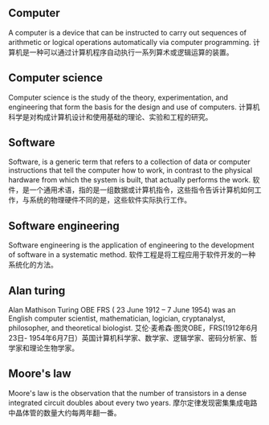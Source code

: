 ## Computer 
A computer is a device that can be instructed to carry out sequences of arithmetic or logical operations automatically via computer programming. 
计算机是一种可以通过计算机程序自动执行一系列算术或逻辑运算的装置。

## Computer science
Computer science is the study of the theory, experimentation, and engineering that form the basis for the design and use of computers.
计算机科学是对构成计算机设计和使用基础的理论、实验和工程的研究。

## Software
Software, is a generic term that refers to a collection of data or computer instructions that tell the computer how to work, in contrast to the physical hardware from which the system is built, that actually performs the work.
软件，是一个通用术语，指的是一组数据或计算机指令，这些指令告诉计算机如何工作，与系统的物理硬件不同的是，这些软件实际执行工作。

## Software engineering
Software engineering is the application of engineering to the development of software in a systematic method.
软件工程是将工程应用于软件开发的一种系统化的方法。

## Alan turing
Alan Mathison Turing OBE FRS ( 23 June 1912 – 7 June 1954) was an English computer scientist, mathematician, logician, cryptanalyst, philosopher, and theoretical biologist.
艾伦·麦希森·图灵OBE，FRS(1912年6月23日- 1954年6月7日）英国计算机科学家、数学家、逻辑学家、密码分析家、哲学家和理论生物学家。

## Moore's law
Moore's law is the observation that the number of transistors in a dense integrated circuit doubles about every two years.
摩尔定律发现密集集成电路中晶体管的数量大约每两年翻一番。

